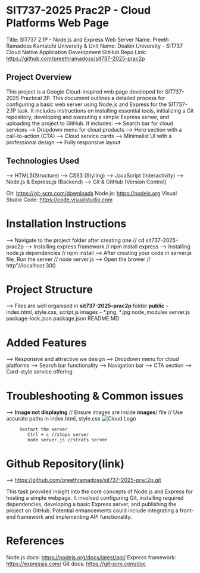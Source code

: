 ﻿# SIT737-2025 Prac2P - Cloud Platforms Web Page

Title: SIT737 2.1P - Node.js and Express Web Server
Name: Preeth Ramadoss Kamatchi 
University & Unit Name: Deakin University - SIT737 Cloud Native Application Development
GitHub Repo Link: https://github.com/preethramadoss/sit737-2025-prac2p

## Project Overview
This project is a Google Cloud-inspired web page developed for SIT737-2025 Practical 2P. 
This document outlines a detailed process for configuring a basic web server using Node.js and Express for the SIT737-2.1P task. It includes instructions on installing essential tools, initializing a Git repository, developing and executing a simple Express server, and uploading the project to GitHub.
It includes:
--> Search bar for cloud services
--> Dropdown menu for cloud products
--> Hero section with a call-to-action (CTA)
--> Cloud service cards
--> Minimalist UI with a professional design
--> Fully responsive layout

##  Technologies Used
--> HTML5(Structure)
--> CSS3 (Styling)
--> JavaScript (Interactivity)
--> Node.js & Express.js (Backend)
--> Git & GitHub (Version Control)

Git: https://git-scm.com/downloads
Node.js: https://nodejs.org
Visual Studio Code: https://code.visualstudio.com

# Installation Instructions
--> Navigate to the project folder after creating one
    // cd sit737-2025-prac2p
--> Installing express framework
    // npm install express
--> Installing node.js dependencies
    // npm install
--> After creating your code in server.js file, Run the server
    // node server.js
--> Open the brower
    // http"//localhost:300

# Project Structure

--> Files are well organised in **sit737-2025-prac2p** folder
    **public** - index.html, style.css, script.js
        images - *.png, *.jpg
    node_modules
    server.js
    package-lock.json
    package.json
    README.MD

# Added Features

--> Responsive and attractive we design
--> Dropdown menu for cloud platforms
--> Search bar functionality
--> Navigation bar
--> CTA section
--> Card-style service offering

# Troubleshooting & Common issues

--> **Image not displaying**
    // Ensure images are inside **images**/ file
    // Use accurate paths in index.html, style.css
         <img src="images/google-cloud-logo.png" alt="Cloud Logo">

         Restart the server
            Ctrl + c //stops server
            node server.js //strats server

# Github Repository(link)
--> https://github.com/preethramadoss/sit737-2025-prac2p.git

This task provided insight into the core concepts of Node.js and Express for hosting a simple webpage. It involved configuring Git, installing required dependencies, developing a basic Express server, and publishing the project on GitHub. Potential enhancements could include integrating a front-end framework and implementing API functionality.

# References

Node.js docs: https://nodejs.org/docs/latest/api/
Express framework: https://expressjs.com/
Git docs: https://git-scm.com/doc
 
